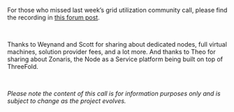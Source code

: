 For those who missed last week’s grid utilization community call, please find the recording in [this forum post](https://forum.threefold.io/t/threefold-november-3-grid-utilization-community-call-recording/3476).

<br/>

Thanks to Weynand and Scott for sharing about dedicated nodes, full virtual machines, solution provider fees, and a lot more. And thanks to Theo for sharing about Zonaris, the Node as a Service platform being built on top of ThreeFold.

<br/>

_Please note the content of this call is for information purposes only and is subject to change as the project evolves._